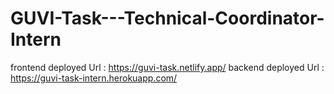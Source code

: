 # GUVI-Task---Technical-Coordinator-Intern

frontend deployed Url : https://guvi-task.netlify.app/
backend deployed Url : https://guvi-task-intern.herokuapp.com/
